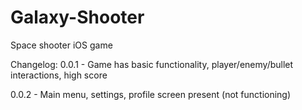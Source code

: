 # Galaxy-Shooter
Space shooter iOS game


Changelog:
0.0.1 - Game has basic functionality, player/enemy/bullet interactions, high score

0.0.2 - Main menu, settings, profile screen present (not functioning)

